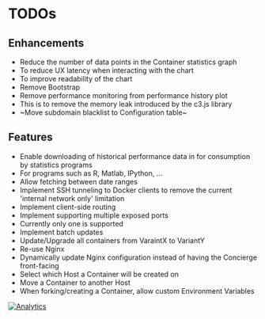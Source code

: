 # TODOs

## Enhancements
- Reduce the number of data points in the Container statistics graph
 - To reduce UX latency when interacting with the chart
 - To improve readability of the chart 
- Remove Bootstrap
- Remove performance monitoring from performance history plot
 - This is to remove the memory leak introduced by the c3.js library
- ~Move subdomain blacklist to Configuration table~

## Features
- Enable downloading of historical performance data in for consumption by statistics programs
 - For programs such as R, Matlab, IPython, ...
 - Allow fetching between date ranges
- Implement SSH tunneling to Docker clients to remove the current 'internal network only' limitation
- Implement client-side routing
- Implement supporting multiple exposed ports
 - Currently only one is supported
- Implement batch updates
 - Update/Upgrade all containers from VaraintX to VariantY
- Re-use Nginx
 - Dynamically update Nginx configuration instead of having the Concierge front-facing
- Select which Host a Container will be created on
- Move a Container to another Host
- When forking/creating a Container, allow custom Environment Variables

[![Analytics](https://ga-beacon.appspot.com/UA-61186849-1/node-concierge/todos)](https://github.com/paypac/node-concierge)